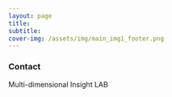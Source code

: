 ```yaml
---
layout: page
title: 
subtitle: 
cover-img: /assets/img/main_img1_footer.png
---
```


### Contact

Multi-dimensional Insight LAB
